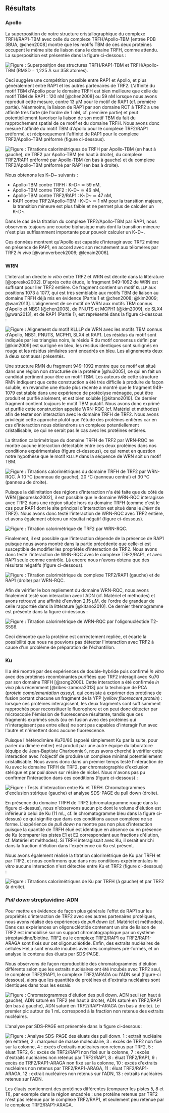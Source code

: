 ## Résultats

### Apollo

La superposition de notre structure cristallographique du complexe
TRFH/RAP1-TBM avec celle du complexe TRFH/Apollo-TBM
[entrée PDB 3BUA, @chen2008] montre que les motifs TBM de ces deux protéines
occupent le même site de liaison dans le domaine TRFH, comme attendu.
La superposition est présentée dans la figure ci-dessous :

![Figure : Superposition des structures TRFH/RAP1-TBM et TRFH/Apollo-TBM (RMSD = 1,225 Å sur 358 atomes).](partie-2/figures/tbm-apollo-rap1.png)

Ceci suggère une compétition possible entre RAP1 et Apollo, et plus généralement
entre RAP1 et les autres partenaires de TRF2. L'affinité du motif TBM d'Apollo
pour le domaine TRFH est bien meilleure que celle du motif TBM de RAP1 : 120 nM
[@chen2008] ou 59 nM lorsque nous avons reproduit cette mesure, contre 13 μM
pour le motif de RAP1 (cf. première partie). Néanmoins, la liaison de RAP1 par
son domaine RCT à TRF2 a une affinité très forte (de l'ordre de 1 nM, cf.
première partie) et peut potentiellement favoriser la liaison de son motif TBM
du fait du rapprochement spatial de ce motif et du domaine TRFH. Nous avons donc
mesuré l'affinité du motif TBM d'Apollo pour le complexe TRF2/RAP1 préformé, et
réciproquement l'affinité de RAP1 pour le complexe TRF2/Apollo-TBM préformé
(figure ci-dessous).

![Figure : Titrations calorimétriques de TRFH par Apollo-TBM (en haut à gauche), de TRF2 par Apollo-TBM (en haut à droite), du complexe TRF2/RAP1 préformé par Apollo-TBM (en bas à gauche) et du complexe TRF2/Apollo-TBM préformé par RAP1 (en bas à droite).](partie-2/figures/itc-apollo-trf2-rap1.png)

Nous obtenons les K~D~ suivants :

- Apollo-TBM contre TRFH : K~D~ ≃ 59 nM,
- Apollo-TBM contre TRF2 : K~D~ ≃ 46 nM,
- Apollo-TBM contre TRF2/RAP1 : K~D~ ≃ 47 nM,
- RAP1 contre TRF2/Apollo-TBM : K~D~ ≃ 1 nM pour la transition majeure, la
  transition mineure est plus faible et ne permet plus de calculer un K~D~.

Dans le cas de la titration du complexe TRF2/Apollo-TBM par RAP1, nous
observons toujours une courbe biphasique mais dont la transition mineure n'est
plus suffisamment importante pour pouvoir calculer un K~D~.

Ces données montrent qu'Apollo est capable d'interagir avec TRF2 même en
présence de RAP1, en accord avec son recrutement aux télomères par TRF2 *in
vivo* [@vanoverbeek2006; @lenain2006].


### WRN

L'interaction directe *in vitro* entre TRF2 et WRN est décrite dans la
littérature [@opresko2002]. D'après cette étude, le fragment 949-1092 de WRN est
suffisant pour lier TRF2 entière. Ce fragment contient un motif `KLLLP` aux
positions 1073 à 1077, qui est très semblable aux motifs TBM de liaison au
domaine TRFH déjà mis en évidence [Partie 1 et @chen2008; @kim2009; @wan2013].
L'alignement de ce motif de WRN aux motifs TBM connus d'Apollo et NBS1
[@chen2008], de PNUTS et MCPH1 [@kim2009], de SLX4 [@wan2013], et de RAP1
(Partie 1), est représenté dans la figure ci-dessous :

![Figure : Alignement du motif KLLLP de WRN avec les motifs TBM connus d'Apollo, NBS1, PNUTS, MCPH1, SLX4 et RAP1. Les résidus du motif sont indiqués par les triangles noirs, le résidu R du motif consensus défini par [@kim2009] est surligné en bleu, les résidus identiques sont surlignés en rouge et les résidus similaires sont encadrés en bleu. Les alignements deux à deux sont aussi présentés.](partie-2/figures/alignement-tbms-wrn.png)

Une structure RMN du fragment 949-1092 montre que ce motif est situé dans une
région non structurée de la protéine [@hu2005], ce qui en fait un candidat
pertinent pour être un motif TBM. Les auteurs de cette structure RMN indiquent
que cette construction a été très difficile à produire de façon soluble, en
revanche une étude plus récente a montré que le fragment 949-1079 est stable
dans une expérience de protéolyse ménagée, peut être produit et purifié
aisément, et est bien soluble [@kitano2010]. Ce dernier fragment contient
toujours le motif TBM putatif. Nous avons donc exprimé et purifié cette
construction appelée WRN-RQC (cf. Matériel et méthodes) afin de tester son
interaction avec le domaine TRFH de TRF2. Nous avons privilégié cette approche
plutôt que l'étude des protéines entières car en cas d'interaction nous
obtiendrons un complexe potentiellement cristallisable, ce qui ne serait pas le
cas avec les protéines entières.

La titration calorimétrique du domaine TRFH de TRF2 par WRN-RQC ne montre aucune
interaction détectable entre ces deux protéines dans nos conditions
expérimentales (figure ci-dessous), ce qui remet en question notre hypothèse
que le motif `KLLLP` dans la séquence de WRN soit un motif TBM.

![Figure : Titrations calorimétriques du domaine TRFH de TRF2 par WRN-RQC. À 10 °C (panneau de gauche), 20 °C (panneau central) et 30 °C (panneau de droite).](partie-2/figures/itc-wrn-trfh.png)

Puisque la délimitation des régions d'interaction n'a été faite que du côté de
WRN [@opresko2002], il est possible que le domaine WRN-RQC interagisse avec TRF2
dans une région située hors du domaine TRFH (comme c'est le cas pour RAP1 dont
le site principal d'interaction est situé dans le *linker* de TRF2). Nous avons
donc testé l'interaction de WRN-RQC avec TRF2 entière, et avons également obtenu
un résultat négatif (figure ci-dessous).

![Figure : Titration calorimétrique de TRF2 par WRN-RQC.](partie-2/figures/itc-wrn-trf2.png)

Finalement, il est possible que l'interaction dépende de la présence de RAP1
puisque nous avons montré dans la partie précédente que celle-ci est susceptible
de modifier les propriétés d'interaction de TRF2. Nous avons donc testé
l'interaction de WRN-RQC avec le complexe TRF2/RAP1, et avec RAP1 seule
comme contrôle. Là encore nous n'avons obtenu que des résultats négatifs (figure
ci-dessous).

![Figure : Titration calorimétrique du complexe TRF2/RAP1 (gauche) et de RAP1 (droite) par WRN-RQC.](partie-2/figures/itc-wrn-t2r1-rap1.png)

Afin de vérifier le bon repliement du domaine WRN-RQC, nous avons finalement
testé son interaction avec l'ADN (cf. Matériel et méthodes) et avons retrouvé
une affinité d'environ 2,15 μM, de l'ordre de grandeur de celle rapportée dans
la littérature [@kitano2010]. Ce dernier thermogramme est présenté dans la
figure ci-dessous :

![Figure : Titration calorimétrique de WRN-RQC par l'oligonucléotide T2-S5S6.](partie-2/figures/itc-wrn-adn.png)

Ceci démontre que la protéine est correctement repliée, et écarte la possibilité
que nous ne pouvions pas détecter l'interaction avec TRF2 à cause d'un problème
de préparation de l'échantillon.


### Ku

Il a été montré par des expériences de double-hybride puis confirmé *in vitro*
avec des protéines recombinantes purifiées que TRF2 interagit avec Ku70 par son
domaine TRFH [@song2000]. Cette interaction a été confirmée *in vivo* plus
récemment [@ribes-zamora2013] par la technique de PCA (*protein complementation
assay*), qui consiste à exprimer des protéines de fusion portant chacune un
fragment de la YFP (*yellow fluorescent protein*) : lorsque ces protéines
interagissent, les deux fragments sont suffisamment rapprochés pour reconstituer
le fluorophore et on peut donc détecter par microscopie l'émission de
fluorescence résultante, tandis que ces fragments exprimés seuls (ou en fusion
avec des protéines qui n'interagissent pas entre elles) ne sont pas capables
d'interagir l'un avec l'autre et n'émettent donc aucune fluorescence.

Puisque l'hétérodimère Ku70/80 (appelé simplement Ku par la suite, pour parler
du dimère entier) est produit par une autre équipe du laboratoire (équipe de
Jean-Baptiste Charbonnier), nous avons cherché à vérifier cette interaction avec
l'objectif de produire un complexe minimal potentiellement cristallisable.
Nous avons donc dans un premier temps testé l'interaction de Ku avec le domaine
TRFH de TRF2, par chromatographie d'exclusion stérique et par *pull down* sur
résine de nickel. Nous n'avons pas pu confirmer l'interaction dans ces
conditions (figure ci-dessous) :

![Figure : Tests d'interaction entre Ku et TRFH. Chromatogrammes d'exclusion stérique (gauche) et analyse SDS-PAGE du *pull down* (droite).](partie-2/figures/tests-ku-trfh.png)

En présence du domaine TRFH de TRF2 (chromatogramme rouge dans la figure
ci-dessus), nous n'observons aucun pic dont le volume d'élution est inférieur
à celui de Ku (11 mL, cf. le chromatogramme bleu dans la figure ci-dessus) ce
qui signifie que dans ces conditions aucun complexe ne se forme. L'expérience de
*pull down* ne montre pas non plus d'interaction puisque la quantité de TRFH
élué est identique en absence ou en présence de Ku (comparer les pistes E1 et E2
correspondant aux fractions d'élution, cf. Matériel et méthodes). Si TRFH
interagissait avec Ku, il serait enrichi dans la fraction d'élution dans
l'expérience où Ku est présent.

Nous avons également réalisé la titration calorimétrique de Ku par TRFH et par
TRF2, et nous confirmons que dans nos conditions expérimentales *in vitro*
aucune interaction n'est détectée entre Ku et TRF2 (figure ci-dessous) :

![Figure : Titrations calorimétriques de Ku par TRFH (à gauche) et par TRF2 (à droite).](partie-2/figures/itc-ku-trfh-trf2.png)


### *Pull down* streptavidine-ADN

Pour mettre en évidence de façon plus générale l'effet de RAP1 sur les
propriétés d'interaction de TRF2 avec ses autres partenaires protéiques, nous
avons réalisé des expériences de *pull down* (cf. Matériel et méthodes).
Dans ces expériences un oligonucléotide contenant un site de liaison de TRF2 est
immobilisé sur un support chromatographique par un système
streptavidine/biotine. TRF2 ou le complexe TRF2/RAP1 ou TRF2/RAP1-ARAGA sont
fixés sur cet oligonucléotide. Enfin, des extraits nucléaires de cellules HeLa
sont ensuite incubés avec ces complexes pré-formés, et on analyse le contenu des
éluats par SDS-PAGE.

Nous observons de façon reproductible des chromatogrammes d'élution différents
selon que les extraits nucléaires ont été incubés avec TRF2 seul, le complexe
TRF2/RAP1, le complexe TRF2/ARAGA ou l'ADN seul (figure-ci dessous), alors que
les quantités de protéines et d'extraits nucléaires sont identiques dans tous
les essais.

![Figure : Chromatogrammes d'élution des *pull down*. ADN seul (en haut à gauche), ADN saturé en TRF2 (en haut à droite), ADN saturé en TRF2/RAP1 (en bas à gauche), ADN saturé en TRF2/RAP1-ARAGA (en bas à droite). Le premier pic autour de 1 mL correspond à la fraction non retenue des extraits nucléaires.](partie-2/figures/strep-pull-down-chromato.png)

L'analyse par SDS-PAGE est présentée dans la figure ci-dessous :

![Figure : Analyse SDS-PAGE des éluats des *pull down*. 1 : extrait nucléaire (en entrée), 2 : marqueur de masse moléculaire, 3 : excès de TRF2 non fixé sur la colonne, 4 : excès d'extraits nucléaires non retenus par TRF2, 5 : éluat TRF2, 6 : excès de TRF2/RAP1 non fixé sur la colonne, 7 : excès d'extraits nucléaires non retenus par TRF2/RAP1, 8 : éluat TRF2/RAP1, 9 : excès de TRF2/RAP1-ARAGA non fixé sur la colonne, 10 : excès d'extraits nucléaires non retenus par TRF2/RAP1-ARAGA, 11 : éluat TRF2/RAP1-ARAGA, 12 : extrait nucléaires non retenus sur l'ADN, 13 : extraits nucléaires retenus sur l'ADN.](partie-2/figures/strep-pull-down-gel.png)

Les éluats contiennent des protéines différentes (comparer les pistes 5, 8 et
11), par exemple dans la région encadrée : une protéine retenue par TRF2 n'est
pas retenue par le complexe TRF2/RAP1, et seulement peu retenue par le complexe
TRF2/RAP1-ARAGA.

